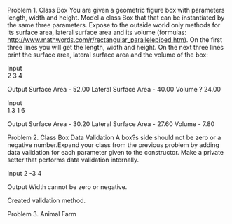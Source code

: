  Problem 1.	Class Box
 You are given a geometric figure box with parameters length, width and height. Model a class Box that that can be instantiated by the same three parameters. Expose to the outside world only methods for its surface area, lateral surface area and its volume (formulas: http://www.mathwords.com/r/rectangular_parallelepiped.htm).
On the first three lines you will get the length, width and height. On the next three lines print the surface area, lateral surface area and the volume of the box:
 
Input	
2
3
4	

Output
Surface Area - 52.00
Lateral Surface Area - 40.00
Volume ? 24.00

Input	
1.3
1
6	

Output
Surface Area - 30.20
Lateral Surface Area - 27.60
Volume - 7.80

Problem 2.	Class Box Data Validation
A box?s side should not be zero or a negative number.Expand your class 
from the previous problem by adding data validation for each parameter given to the constructor. Make a private setter that performs data validation internally. 

Input
2
-3
4

Output
Width cannot be zero or negative. 


Created validation method.

Problem 3.	Animal Farm